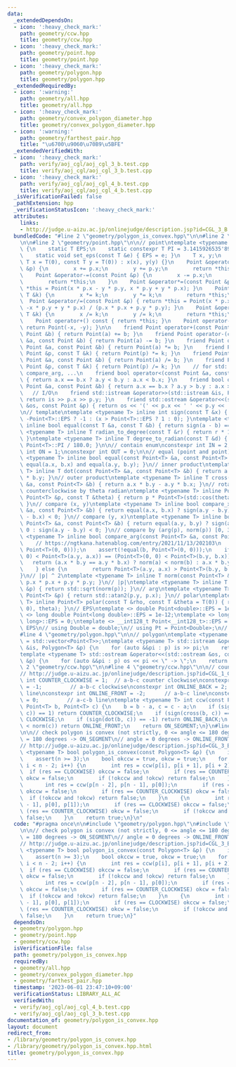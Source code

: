 ```yaml
---
data:
  _extendedDependsOn:
  - icon: ':heavy_check_mark:'
    path: geometry/ccw.hpp
    title: geometry/ccw.hpp
  - icon: ':heavy_check_mark:'
    path: geometry/point.hpp
    title: geometry/point.hpp
  - icon: ':heavy_check_mark:'
    path: geometry/polygon.hpp
    title: geometry/polygon.hpp
  _extendedRequiredBy:
  - icon: ':warning:'
    path: geometry/all.hpp
    title: geometry/all.hpp
  - icon: ':heavy_check_mark:'
    path: geometry/convex_polygon_diameter.hpp
    title: geometry/convex_polygon_diameter.hpp
  - icon: ':warning:'
    path: geometry/farthest_pair.hpp
    title: "\u6700\u9060\u70B9\u5BFE"
  _extendedVerifiedWith:
  - icon: ':heavy_check_mark:'
    path: verify/aoj_cgl/aoj_cgl_3_b.test.cpp
    title: verify/aoj_cgl/aoj_cgl_3_b.test.cpp
  - icon: ':heavy_check_mark:'
    path: verify/aoj_cgl/aoj_cgl_4_b.test.cpp
    title: verify/aoj_cgl/aoj_cgl_4_b.test.cpp
  _isVerificationFailed: false
  _pathExtension: hpp
  _verificationStatusIcon: ':heavy_check_mark:'
  attributes:
    links:
    - http://judge.u-aizu.ac.jp/onlinejudge/description.jsp?id=CGL_3_B
  bundledCode: "#line 2 \"geometry/polygon_is_convex.hpp\"\n\n#line 2 \"geometry/polygon.hpp\"\
    \n\n#line 2 \"geometry/point.hpp\"\n\n// point\ntemplate <typename T> struct Point\
    \ {\n    static T EPS;\n    static constexpr T PI = 3.1415926535'8979323846'2643383279L;\n\
    \    static void set_eps(const T &e) { EPS = e; }\n    T x, y;\n    Point(const\
    \ T x = T(0), const T y = T(0)) : x(x), y(y) {}\n    Point &operator+=(const Point\
    \ &p) {\n        x += p.x;\n        y += p.y;\n        return *this;\n    }\n\
    \    Point &operator-=(const Point &p) {\n        x -= p.x;\n        y -= p.y;\n\
    \        return *this;\n    }\n    Point &operator*=(const Point &p) { return\
    \ *this = Point(x * p.x - y * p.y, x * p.y + y * p.x); }\n    Point &operator*=(const\
    \ T &k) {\n        x *= k;\n        y *= k;\n        return *this;\n    }\n  \
    \  Point &operator/=(const Point &p) { return *this = Point(x * p.x + y * p.y,\
    \ -x * p.y + y * p.x) / (p.x * p.x + p.y * p.y); }\n    Point &operator/=(const\
    \ T &k) {\n        x /= k;\n        y /= k;\n        return *this;\n    }\n\n\
    \    Point operator+() const { return *this; }\n    Point operator-() const {\
    \ return Point(-x, -y); }\n\n    friend Point operator+(const Point &a, const\
    \ Point &b) { return Point(a) += b; }\n    friend Point operator-(const Point\
    \ &a, const Point &b) { return Point(a) -= b; }\n    friend Point operator*(const\
    \ Point &a, const Point &b) { return Point(a) *= b; }\n    friend Point operator*(const\
    \ Point &p, const T &k) { return Point(p) *= k; }\n    friend Point operator/(const\
    \ Point &a, const Point &b) { return Point(a) /= b; }\n    friend Point operator/(const\
    \ Point &p, const T &k) { return Point(p) /= k; }\n    // for std::set, std::map,\
    \ compare_arg, ...\n    friend bool operator<(const Point &a, const Point &b)\
    \ { return a.x == b.x ? a.y < b.y : a.x < b.x; }\n    friend bool operator>(const\
    \ Point &a, const Point &b) { return a.x == b.x ? a.y > b.y : a.x > b.x; }\n \
    \   // I/O\n    friend std::istream &operator>>(std::istream &is, Point &p) {\
    \ return is >> p.x >> p.y; }\n    friend std::ostream &operator<<(std::ostream\
    \ &os, const Point &p) { return os << '(' << p.x << ' ' << p.y << ')'; }\n};\n\
    \n// template\ntemplate <typename T> inline int sign(const T &x) { return x <\
    \ -Point<T>::EPS ? -1 : (x > Point<T>::EPS ? 1 : 0); }\ntemplate <typename T>\
    \ inline bool equal(const T &a, const T &b) { return sign(a - b) == 0; }\ntemplate\
    \ <typename T> inline T radian_to_degree(const T &r) { return r * 180.0 / Point<T>::PI;\
    \ }\ntemplate <typename T> inline T degree_to_radian(const T &d) { return d *\
    \ Point<T>::PI / 180.0; }\n\n// contain enum\nconstexpr int IN = 2;\nconstexpr\
    \ int ON = 1;\nconstexpr int OUT = 0;\n\n// equal (point and point)\ntemplate\
    \ <typename T> inline bool equal(const Point<T> &a, const Point<T> &b) { return\
    \ equal(a.x, b.x) and equal(a.y, b.y); }\n// inner product\ntemplate <typename\
    \ T> inline T dot(const Point<T> &a, const Point<T> &b) { return a.x * b.x + a.y\
    \ * b.y; }\n// outer product\ntemplate <typename T> inline T cross(const Point<T>\
    \ &a, const Point<T> &b) { return a.x * b.y - a.y * b.x; }\n// rotate Point p\
    \ counterclockwise by theta radian\ntemplate <typename T> inline Point<T> rotate(const\
    \ Point<T> &p, const T &theta) { return p * Point<T>(std::cos(theta), std::sin(theta));\
    \ }\n// compare (x, y)\ntemplate <typename T> inline bool compare_x(const Point<T>\
    \ &a, const Point<T> &b) { return equal(a.x, b.x) ? sign(a.y - b.y) < 0 : sign(a.x\
    \ - b.x) < 0; }\n// compare (y, x)\ntemplate <typename T> inline bool compare_y(const\
    \ Point<T> &a, const Point<T> &b) { return equal(a.y, b.y) ? sign(a.x - b.x) <\
    \ 0 : sign(a.y - b.y) < 0; }\n// compare by (arg(p), norm(p)) [0, 360)\ntemplate\
    \ <typename T> inline bool compare_arg(const Point<T> &a, const Point<T> &b) {\n\
    \    // https://ngtkana.hatenablog.com/entry/2021/11/13/202103\n    assert(!equal(a,\
    \ Point<T>(0, 0)));\n    assert(!equal(b, Point<T>(0, 0)));\n    if ((Point<T>(0,\
    \ 0) < Point<T>(a.y, a.x)) == (Point<T>(0, 0) < Point<T>(b.y, b.x))) {\n     \
    \   return (a.x * b.y == a.y * b.x) ? norm(a) < norm(b) : a.x * b.y > a.y * b.x;\n\
    \    } else {\n        return Point<T>(a.y, a.x) > Point<T>(b.y, b.x);\n    }\n\
    }\n// |p| ^ 2\ntemplate <typename T> inline T norm(const Point<T> &p) { return\
    \ p.x * p.x + p.y * p.y; }\n// |p|\ntemplate <typename T> inline T abs(const Point<T>\
    \ &p) { return std::sqrt(norm(p)); }\n// arg\ntemplate <typename T> inline T arg(const\
    \ Point<T> &p) { return std::atan2(p.y, p.x); }\n// polar\ntemplate <typename\
    \ T> inline Point<T> polar(const T &rho, const T &theta = T(0)) { return rotate(Point<T>(rho,\
    \ 0), theta); }\n// EPS\ntemplate <> double Point<double>::EPS = 1e-9;\ntemplate\
    \ <> long double Point<long double>::EPS = 1e-12;\ntemplate <> long long Point<long\
    \ long>::EPS = 0;\ntemplate <> __int128_t Point<__int128_t>::EPS = 0;\n// change\
    \ EPS\n// using Double = double;\n// using Pt = Point<Double>;\n// Point<Double>::set_eps(new_eps);\n\
    #line 4 \"geometry/polygon.hpp\"\n\n// polygon\ntemplate <typename T> using Polygon\
    \ = std::vector<Point<T>>;\ntemplate <typename T> std::istream &operator>>(std::istream\
    \ &is, Polygon<T> &p) {\n    for (auto &&pi : p) is >> pi;\n    return is;\n}\n\
    template <typename T> std::ostream &operator<<(std::ostream &os, const Polygon<T>\
    \ &p) {\n    for (auto &&pi : p) os << pi << \" -> \";\n    return os;\n}\n#line\
    \ 2 \"geometry/ccw.hpp\"\n\n#line 4 \"geometry/ccw.hpp\"\n\n// counter clockwise\n\
    // http://judge.u-aizu.ac.jp/onlinejudge/description.jsp?id=CGL_1_C\nconstexpr\
    \ int COUNTER_CLOCKWISE = 1;  // a-b-c counter clockwise\nconstexpr int CLOCKWISE\
    \ = -1;         // a-b-c clockwise\nconstexpr int ONLINE_BACK = 2;        // c-a-b\
    \ line\nconstexpr int ONLINE_FRONT = -2;      // a-b-c line\nconstexpr int ON_SEGMENT\
    \ = 0;         // a-c-b line\ntemplate <typename T> int ccw(const Point<T> &a,\
    \ Point<T> b, Point<T> c) {\n    b = b - a, c = c - a;\n    if (sign(cross(b,\
    \ c)) == 1) return COUNTER_CLOCKWISE;\n    if (sign(cross(b, c)) == -1) return\
    \ CLOCKWISE;\n    if (sign(dot(b, c)) == -1) return ONLINE_BACK;\n    if (norm(b)\
    \ < norm(c)) return ONLINE_FRONT;\n    return ON_SEGMENT;\n}\n#line 5 \"geometry/polygon_is_convex.hpp\"\
    \n\n// check polygon is convex (not strictly, 0 <= angle <= 180 degrees)\n// angle\
    \ = 180 degrees -> ON_SEGMENT\n// angle = 0 degrees -> ONLINE_FRONT or ONLINE_BACK\n\
    // http://judge.u-aizu.ac.jp/onlinejudge/description.jsp?id=CGL_3_B\ntemplate\
    \ <typename T> bool polygon_is_convex(const Polygon<T> &p) {\n    int n = (int)p.size();\n\
    \    assert(n >= 3);\n    bool okccw = true, okcw = true;\n    for (int i = 0;\
    \ i < n - 2; i++) {\n        int res = ccw(p[i], p[i + 1], p[i + 2]);\n      \
    \  if (res == CLOCKWISE) okccw = false;\n        if (res == COUNTER_CLOCKWISE)\
    \ okcw = false;\n        if (!okccw and !okcw) return false;\n    }\n    {\n \
    \       int res = ccw(p[n - 2], p[n - 1], p[0]);\n        if (res == CLOCKWISE)\
    \ okccw = false;\n        if (res == COUNTER_CLOCKWISE) okcw = false;\n      \
    \  if (!okccw and !okcw) return false;\n    }\n    {\n        int res = ccw(p[n\
    \ - 1], p[0], p[1]);\n        if (res == CLOCKWISE) okccw = false;\n        if\
    \ (res == COUNTER_CLOCKWISE) okcw = false;\n        if (!okccw and !okcw) return\
    \ false;\n    }\n    return true;\n}\n"
  code: "#pragma once\n\n#include \"geometry/polygon.hpp\"\n#include \"geometry/ccw.hpp\"\
    \n\n// check polygon is convex (not strictly, 0 <= angle <= 180 degrees)\n// angle\
    \ = 180 degrees -> ON_SEGMENT\n// angle = 0 degrees -> ONLINE_FRONT or ONLINE_BACK\n\
    // http://judge.u-aizu.ac.jp/onlinejudge/description.jsp?id=CGL_3_B\ntemplate\
    \ <typename T> bool polygon_is_convex(const Polygon<T> &p) {\n    int n = (int)p.size();\n\
    \    assert(n >= 3);\n    bool okccw = true, okcw = true;\n    for (int i = 0;\
    \ i < n - 2; i++) {\n        int res = ccw(p[i], p[i + 1], p[i + 2]);\n      \
    \  if (res == CLOCKWISE) okccw = false;\n        if (res == COUNTER_CLOCKWISE)\
    \ okcw = false;\n        if (!okccw and !okcw) return false;\n    }\n    {\n \
    \       int res = ccw(p[n - 2], p[n - 1], p[0]);\n        if (res == CLOCKWISE)\
    \ okccw = false;\n        if (res == COUNTER_CLOCKWISE) okcw = false;\n      \
    \  if (!okccw and !okcw) return false;\n    }\n    {\n        int res = ccw(p[n\
    \ - 1], p[0], p[1]);\n        if (res == CLOCKWISE) okccw = false;\n        if\
    \ (res == COUNTER_CLOCKWISE) okcw = false;\n        if (!okccw and !okcw) return\
    \ false;\n    }\n    return true;\n}"
  dependsOn:
  - geometry/polygon.hpp
  - geometry/point.hpp
  - geometry/ccw.hpp
  isVerificationFile: false
  path: geometry/polygon_is_convex.hpp
  requiredBy:
  - geometry/all.hpp
  - geometry/convex_polygon_diameter.hpp
  - geometry/farthest_pair.hpp
  timestamp: '2023-06-01 23:47:10+09:00'
  verificationStatus: LIBRARY_ALL_AC
  verifiedWith:
  - verify/aoj_cgl/aoj_cgl_4_b.test.cpp
  - verify/aoj_cgl/aoj_cgl_3_b.test.cpp
documentation_of: geometry/polygon_is_convex.hpp
layout: document
redirect_from:
- /library/geometry/polygon_is_convex.hpp
- /library/geometry/polygon_is_convex.hpp.html
title: geometry/polygon_is_convex.hpp
---
```

